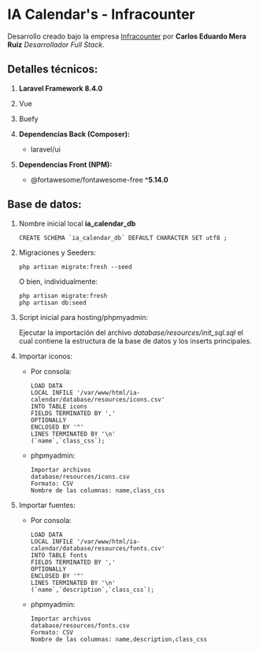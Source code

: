# IA Calendar's - Infracounter

Desarrollo creado bajo la empresa [Infracounter](https://infracounter.com) por **Carlos Eduardo Mera Ruiz** *Desarrollador Full Stack*.

## Detalles técnicos:
1. **Laravel Framework 8.4.0**
2. Vue
3. Buefy
4. **Dependencias Back (Composer):**
    - laravel/ui

5. **Dependencias Front (NPM):**
    - @fortawesome/fontawesome-free **^5.14.0**

## Base de datos:
1. Nombre inicial local **ia_calendar_db**
    ```
    CREATE SCHEMA `ia_calendar_db` DEFAULT CHARACTER SET utf8 ;
    ```
2. Migraciones y Seeders:
    ```
    php artisan migrate:fresh --seed
    ```
    O bien, individualmente:
    ```
    php artisan migrate:fresh
    php artisan db:seed
    ```
3. Script inicial para hosting/phpmyadmin:

    Ejecutar la importación del archivo *database/resources/init_sql.sql* el cual contiene la estructura de la base de datos y los inserts principales.
4. Importar iconos:
    - Por consola:
        ```
        LOAD DATA
        LOCAL INFILE '/var/www/html/ia-calendar/database/resources/icons.csv'
        INTO TABLE icons
        FIELDS TERMINATED BY ','
        OPTIONALLY
        ENCLOSED BY '"'
        LINES TERMINATED BY '\n'
        (`name`,`class_css`);
        ```
    - phpmyadmin:
        ```
        Importar archivos
        database/resources/icons.csv
        Formato: CSV
        Nombre de las columnas: name,class_css
        ```
5. Importar fuentes:
    - Por consola:
        ```
        LOAD DATA
        LOCAL INFILE '/var/www/html/ia-calendar/database/resources/fonts.csv'
        INTO TABLE fonts
        FIELDS TERMINATED BY ','
        OPTIONALLY
        ENCLOSED BY '"'
        LINES TERMINATED BY '\n'
        (`name`,`description`,`class_css`);
        ```
    - phpmyadmin:
        ```
        Importar archivos
        database/resources/fonts.csv
        Formato: CSV
        Nombre de las columnas: name,description,class_css
        ```

